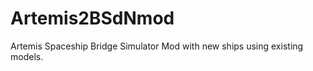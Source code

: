 Artemis2BSdNmod
===============

Artemis Spaceship Bridge Simulator Mod with new ships using existing models.
